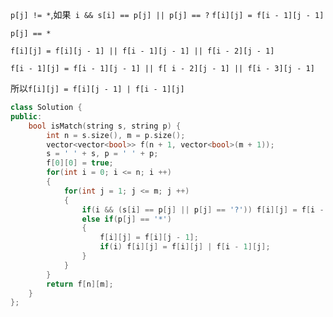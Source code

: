 `p[j] != *`,如果` i && s[i] == p[j] || p[j] == ?`  `f[i][j] = f[i - 1][j - 1]`

 

`p[j] == *`

`f[i][j] = f[i][j - 1] || f[i - 1][j - 1] || f[i - 2][j - 1]`

`f[i - 1][j] = f[i - 1][j - 1] || f[ i - 2][j - 1] || f[i - 3][j - 1]`

所以`f[i][j] = f[i][j - 1] | f[i - 1][j]`

```c++
class Solution {
public:
    bool isMatch(string s, string p) {
        int n = s.size(), m = p.size();
        vector<vector<bool>> f(n + 1, vector<bool>(m + 1));
        s = ' ' + s, p = ' ' + p;
        f[0][0] = true;
        for(int i = 0; i <= n; i ++)
        {
            for(int j = 1; j <= m; j ++)
            {
                if(i && (s[i] == p[j] || p[j] == '?')) f[i][j] = f[i - 1][j - 1];
                else if(p[j] == '*')
                {
                    f[i][j] = f[i][j - 1];
                    if(i) f[i][j] = f[i][j] | f[i - 1][j];
                }
            }
        }
        return f[n][m];
    }
};
```

